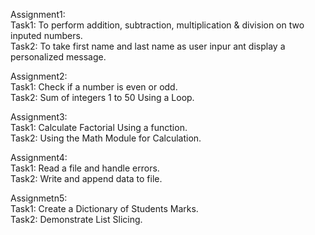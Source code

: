 Assignment1:  
    Task1: To perform addition, subtraction, multiplication & division on two inputed numbers.  
    Task2: To take first name and last name as user inpur ant display a personalized message.  

Assignment2:  
    Task1: Check if a number is even or odd.  
    Task2: Sum of integers 1 to 50 Using a Loop.  

Assignment3:  
    Task1: Calculate Factorial Using a function.  
    Task2: Using the Math Module for Calculation.

Assignment4:  
    Task1: Read a file and handle errors.  
    Task2: Write and append data to file.   

Assignmetn5:  
    Task1: Create a Dictionary of Students Marks.  
    Task2: Demonstrate List Slicing.  